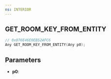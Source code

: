 ```yaml
---
ns: INTERIOR
---
```

## GET_ROOM_KEY_FROM_ENTITY

```c
// 0x076E46E0EB52AFC6
Any GET_ROOM_KEY_FROM_ENTITY(Any p0);
```

## Parameters
* **p0**:
